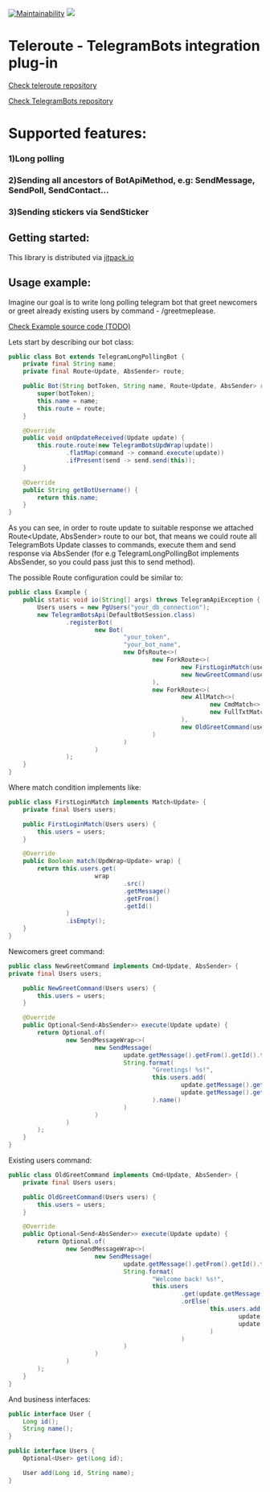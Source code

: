 
[![Maintainability](https://api.codeclimate.com/v1/badges/ef71ad44b66ffce3437d/maintainability)](https://codeclimate.com/github/ArtemGet/teleroute.telegrambots/maintainability)
[![](https://jitpack.io/v/ArtemGet/teleroute.telegrambots.svg)](https://jitpack.io/#ArtemGet/teleroute.telegrambots)

# Teleroute - TelegramBots integration plug-in
[Check teleroute repository](https://github.com/ArtemGet/teleroute)

[Check TelegramBots repository](https://github.com/rubenlagus/TelegramBots)

# Supported features:

### 1)Long polling
### 2)Sending all ancestors of BotApiMethod, e.g: SendMessage, SendPoll, SendContact...
### 3)Sending stickers via SendSticker

## Getting started:
This library is distributed via [jitpack.io](https://jitpack.io/#ArtemGet/teleroute.telegrambots)

## Usage example:
Imagine our goal is to write long polling telegram bot that greet newcomers or greet already existing users
by command - /greetmeplease. 

[Check Example source code (TODO)]()

Lets start by describing our bot class:

```java
public class Bot extends TelegramLongPollingBot {
    private final String name;
    private final Route<Update, AbsSender> route;

    public Bot(String botToken, String name, Route<Update, AbsSender> route) {
        super(botToken);
        this.name = name;
        this.route = route;
    }

    @Override
    public void onUpdateReceived(Update update) {
        this.route.route(new TelegramBotsUpdWrap(update))
                .flatMap(command -> command.execute(update))
                .ifPresent(send -> send.send(this));
    }

    @Override
    public String getBotUsername() {
        return this.name;
    }
}
```

As you can see, in order to route update to suitable response we attached Route<Update, AbsSender> route to our bot,
that means we could route all TelegramBots Update classes to commands, execute them and send response via AbsSender
(for e.g TelegramLongPollingBot implements AbsSender, so you could pass just this to send method).

The possible Route configuration could be similar to:

```java
public class Example {
    public static void io(String[] args) throws TelegramApiException {
        Users users = new PgUsers("your_db_connection");
        new TelegramBotsApi(DefaultBotSession.class)
                .registerBot(
                        new Bot(
                                "your_token",
                                "your_bot_name",
                                new DfsRoute<>(
                                        new ForkRoute<>(
                                                new FirstLoginMatch(users),
                                                new NewGreetCommand(users)
                                        ),
                                        new ForkRoute<>(
                                                new AllMatch<>(
                                                        new CmdMatch<>(),
                                                        new FullTxtMatch<>("/greetmeplease")
                                                ),
                                                new OldGreetCommand(users)
                                        )
                                )
                        )
                );
    }
}
```

Where match condition implements like:

```java
public class FirstLoginMatch implements Match<Update> {
    private final Users users;

    public FirstLoginMatch(Users users) {
        this.users = users;
    }

    @Override
    public Boolean match(UpdWrap<Update> wrap) {
        return this.users.get(
                        wrap
                                .src()
                                .getMessage()
                                .getFrom()
                                .getId()
                )
                .isEmpty();
    }
}
```

Newcomers greet command:

```java
public class NewGreetCommand implements Cmd<Update, AbsSender> {
private final Users users;

    public NewGreetCommand(Users users) {
        this.users = users;
    }

    @Override
    public Optional<Send<AbsSender>> execute(Update update) {
        return Optional.of(
                new SendMessageWrap<>(
                        new SendMessage(
                                update.getMessage().getFrom().getId().toString(),
                                String.format(
                                        "Greetings! %s!",
                                        this.users.add(
                                                update.getMessage().getFrom().getId(),
                                                update.getMessage().getFrom().getUserName()
                                        ).name()
                                )
                        )
                )
        );
    }
}
```

Existing users command:

```java
public class OldGreetCommand implements Cmd<Update, AbsSender> {
    private final Users users;

    public OldGreetCommand(Users users) {
        this.users = users;
    }

    @Override
    public Optional<Send<AbsSender>> execute(Update update) {
        return Optional.of(
                new SendMessageWrap<>(
                        new SendMessage(
                                update.getMessage().getFrom().getId().toString(),
                                String.format(
                                        "Welcome back! %s!",
                                        this.users
                                                .get(update.getMessage().getFrom().getId())
                                                .orElse(
                                                        this.users.add(
                                                                update.getMessage().getFrom().getId(),
                                                                update.getMessage().getFrom().getUserName()
                                                        )
                                                )
                                )
                        )
                )
        );
    }
}
```

And business interfaces:

```java
public interface User {
    Long id();
    String name();
}
```

```java
public interface Users {
    Optional<User> get(Long id);

    User add(Long id, String name);
}
```
